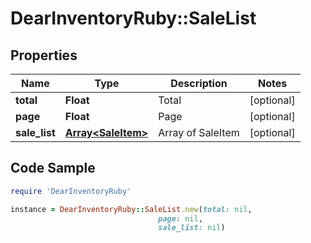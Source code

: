 # DearInventoryRuby::SaleList

## Properties

Name | Type | Description | Notes
------------ | ------------- | ------------- | -------------
**total** | **Float** | Total | [optional]
**page** | **Float** | Page | [optional]
**sale_list** | [**Array&lt;SaleItem&gt;**](SaleItem.md) | Array of SaleItem | [optional]

## Code Sample

```ruby
require 'DearInventoryRuby'

instance = DearInventoryRuby::SaleList.new(total: nil,
                                 page: nil,
                                 sale_list: nil)
```


